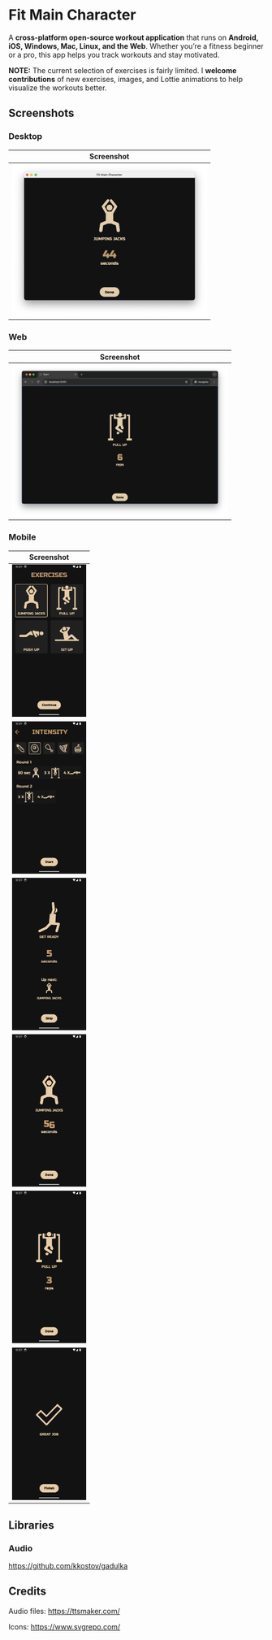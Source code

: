 # Fit Main Character

A **cross-platform open-source workout application** that runs on **Android, iOS, Windows, Mac, Linux, and the Web**. Whether you’re a fitness beginner or a pro, this app helps you track workouts and stay motivated.

**NOTE:** The current selection of exercises is fairly limited. I **welcome contributions** of new exercises, images, and Lottie animations to help visualize the workouts better.

## Screenshots

### Desktop
| Screenshot  |
|-------------|
| <img src="screenshots/desktop-1.png" alt="Desktop App" height="300"> |

### Web
| Screenshot  |
|-------------|
| <img src="screenshots/web-1.png" alt="Web App" height="300"> |

### Mobile
| Screenshot             |
|------------------------|
| <img src="screenshots/mobile-1.png" alt="Mobile Screenshot 1" height="300"> |
| <img src="screenshots/mobile-2.png" alt="Mobile Screenshot 2" height="300"> |
| <img src="screenshots/mobile-3.png" alt="Mobile Screenshot 3" height="300"> |
| <img src="screenshots/mobile-4.png" alt="Mobile Screenshot 4" height="300"> |
| <img src="screenshots/mobile-5.png" alt="Mobile Screenshot 5" height="300"> |
| <img src="screenshots/mobile-6.png" alt="Mobile Screenshot 6" height="300"> |

## Libraries

### Audio

https://github.com/kkostov/gadulka

## Credits

Audio files: https://ttsmaker.com/

Icons: https://www.svgrepo.com/
